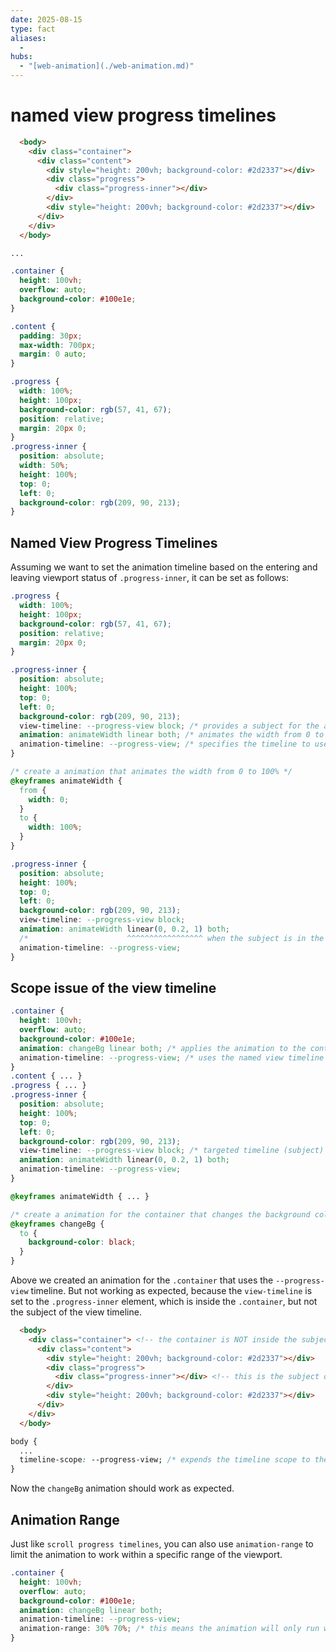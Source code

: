 ```yaml
---
date: 2025-08-15
type: fact
aliases:
  -
hubs:
  - "[web-animation](./web-animation.md)"
---
```


# named view progress timelines

```html
  <body>
    <div class="container">
      <div class="content">
        <div style="height: 200vh; background-color: #2d2337"></div>
        <div class="progress">
          <div class="progress-inner"></div>
        </div>
        <div style="height: 200vh; background-color: #2d2337"></div>
      </div>
    </div>
  </body>
```

```css
...

.container {
  height: 100vh;
  overflow: auto;
  background-color: #100e1e;
}

.content {
  padding: 30px;
  max-width: 700px;
  margin: 0 auto;
}

.progress {
  width: 100%;
  height: 100px;
  background-color: rgb(57, 41, 67);
  position: relative;
  margin: 20px 0;
}
.progress-inner {
  position: absolute;
  width: 50%;
  height: 100%;
  top: 0;
  left: 0;
  background-color: rgb(209, 90, 213);
}
```

## Named View Progress Timelines

Assuming we want to set the animation timeline based on the entering and leaving viewport status of `.progress-inner`, it can be set as follows:

```css
.progress {
  width: 100%;
  height: 100px;
  background-color: rgb(57, 41, 67);
  position: relative;
  margin: 20px 0;
}

.progress-inner {
  position: absolute;
  height: 100%;
  top: 0;
  left: 0;
  background-color: rgb(209, 90, 213);
  view-timeline: --progress-view block; /* provides a subject for the animation timeline (in this case, itself) */
  animation: animateWidth linear both; /* animates the width from 0 to 100% */
  animation-timeline: --progress-view; /* specifies the timeline to use a subject view progress (in this case, itself) */
}

/* create a animation that animates the width from 0 to 100% */
@keyframes animateWidth {
  from {
    width: 0;
  }
  to {
    width: 100%;
  }
}
```


```css
.progress-inner {
  position: absolute;
  height: 100%;
  top: 0;
  left: 0;
  background-color: rgb(209, 90, 213);
  view-timeline: --progress-view block;
  animation: animateWidth linear(0, 0.2, 1) both;
  /*                      ^^^^^^^^^^^^^^^^^ when the subject is in the middle of the viewport, the animation progresses at 20% */
  animation-timeline: --progress-view;
}
```

## Scope issue of the view timeline

```css
.container {
  height: 100vh;
  overflow: auto;
  background-color: #100e1e;
  animation: changeBg linear both; /* applies the animation to the container */
  animation-timeline: --progress-view; /* uses the named view timeline from the `.progress-inner` element */
}
.content { ... }
.progress { ... }
.progress-inner {
  position: absolute;
  height: 100%;
  top: 0;
  left: 0;
  background-color: rgb(209, 90, 213);
  view-timeline: --progress-view block; /* targeted timeline (subject) */
  animation: animateWidth linear(0, 0.2, 1) both;
  animation-timeline: --progress-view;
}

@keyframes animateWidth { ... }

/* create a animation for the container that changes the background color */
@keyframes changeBg {
  to {
    background-color: black;
  }
}
```

Above we created an animation for the `.container` that uses the `--progress-view` timeline. But not working as expected, because the `view-timeline` is set to the `.progress-inner` element, which is inside the `.container`, but not the subject of the view timeline.


```html
  <body>
    <div class="container"> <!-- the container is NOT inside the subject -->
      <div class="content">
        <div style="height: 200vh; background-color: #2d2337"></div>
        <div class="progress">
          <div class="progress-inner"></div> <!-- this is the subject of the view timeline -->
        </div>
        <div style="height: 200vh; background-color: #2d2337"></div>
      </div>
    </div>
  </body>
```

```css
body {
  ...
  timeline-scope: --progress-view; /* expends the timeline scope to the body element */
}
```

Now the `changeBg` animation should work as expected.

## Animation Range

Just like `scroll progress timelines`, you can also use `animation-range` to limit the animation to work within a specific range of the viewport.

```css
.container {
  height: 100vh;
  overflow: auto;
  background-color: #100e1e;
  animation: changeBg linear both;
  animation-timeline: --progress-view;
  animation-range: 30% 70%; /* this means the animation will only run when the subject into the viewport is between 30% and 70% */
}
```
